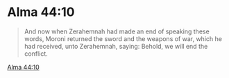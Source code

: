 # Alma 44:10

> And now when Zerahemnah had made an end of speaking these words, Moroni returned the sword and the weapons of war, which he had received, unto Zerahemnah, saying: Behold, we will end the conflict.

[Alma 44:10](https://www.churchofjesuschrist.org/study/scriptures/bofm/alma/44?lang=eng&id=p10#p10)


